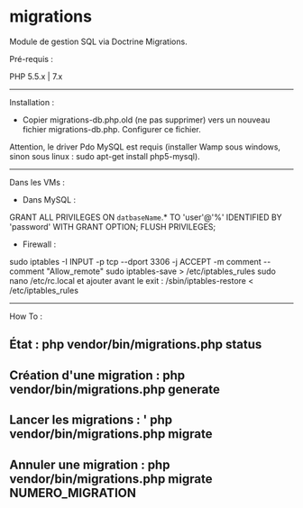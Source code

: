# migrations

Module de gestion SQL via Doctrine Migrations.

Pré-requis : 

PHP 5.5.x | 7.x

------

Installation : 

* Copier migrations-db.php.old (ne pas supprimer) vers un nouveau fichier migrations-db.php. Configurer ce fichier.

Attention, le driver Pdo MySQL est requis (installer Wamp sous windows, sinon sous linux : sudo apt-get install php5-mysql).

------

Dans les VMs : 

* Dans MySQL : 

GRANT ALL PRIVILEGES ON `datbaseName`.* TO 'user'@'%' IDENTIFIED BY 'password' WITH GRANT OPTION;
FLUSH PRIVILEGES;

* Firewall :

sudo iptables -I INPUT -p tcp --dport 3306 -j ACCEPT -m comment --comment "Allow_remote"
sudo iptables-save > /etc/iptables_rules
sudo nano /etc/rc.local et ajouter avant le exit : /sbin/iptables-restore < /etc/iptables_rules


------

How To :

État : php vendor/bin/migrations.php status
------
Création d'une migration : php vendor/bin/migrations.php generate
------
Lancer les migrations : ' php vendor/bin/migrations.php migrate 
------
Annuler une migration : php vendor/bin/migrations.php migrate NUMERO_MIGRATION 
------

